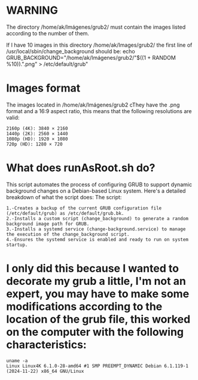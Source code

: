 # WARNING
The directory /home/ak/Imágenes/grub2/ must contain the images listed according to the number of them.

If I have 10 images in this directory /home/ak/Images/grub2/ the first line of /usr/local/sbin/change_background should be:
echo GRUB_BACKGROUND=\"/home/ak/Imágenes/grub2/\"\$((1 + RANDOM %10)).\".png\" > /etc/default/grub"

# Images format
The images located in /home/ak/Imágenes/grub2 cThey have the .png format and a 16:9 aspect ratio, this means that the following resolutions are valid:
```
2160p (4K): 3840 × 2160
1440p (2K): 2560 × 1440
1080p (HD): 1920 × 1080
720p (HD): 1280 × 720
```
# What does runAsRoot.sh do?
This script automates the process of configuring GRUB to support dynamic background changes on a Debian-based Linux system. Here's a detailed breakdown of what the script does:
The script:
```
1.-Creates a backup of the current GRUB configuration file (/etc/default/grub) as /etc/default/grub.bk.
2.-Installs a custom script (change_background) to generate a random background image path for GRUB.
3.-Installs a systemd service (change-background.service) to manage the execution of the change_background script.
4.-Ensures the systemd service is enabled and ready to run on system startup.
```
# I only did this because I wanted to decorate my grub a little, I'm not an expert, you may have to make some modifications according to the location of the grub file, this worked on the computer with the following characteristics:
```
uname -a
Linux Linux4K 6.1.0-28-amd64 #1 SMP PREEMPT_DYNAMIC Debian 6.1.119-1 (2024-11-22) x86_64 GNU/Linux
```
